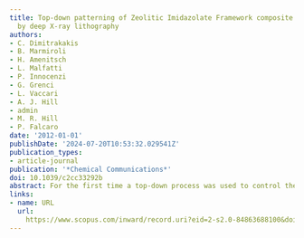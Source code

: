 ```yaml
---
title: Top-down patterning of Zeolitic Imidazolate Framework composite thin films
  by deep X-ray lithography
authors:
- C. Dimitrakakis
- B. Marmiroli
- H. Amenitsch
- L. Malfatti
- P. Innocenzi
- G. Grenci
- L. Vaccari
- A. J. Hill
- admin
- M. R. Hill
- P. Falcaro
date: '2012-01-01'
publishDate: '2024-07-20T10:53:32.029541Z'
publication_types:
- article-journal
publication: '*Chemical Communications*'
doi: 10.1039/c2cc33292b
abstract: For the first time a top-down process was used to control the spatial location of Metal–Organic Frameworks on a surface. Deep X-ray lithography was utilised to micropattern a Zeolitic Imidazolate Framework layer on a sol–gel surface, with exposure hardening the sol–gel by inducing crosslinking while leaving the frameworks intact.
links:
- name: URL
  url: 
    https://www.scopus.com/inward/record.uri?eid=2-s2.0-84863688100&doi=10.1039%2fc2cc33292b&partnerID=40&md5=a7d4f77037a7eebb6a842525d66a4ad3
---
```

